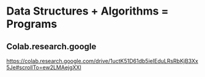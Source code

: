 # Data Structures + Algorithms = Programs

## Colab.research.google
https://colab.research.google.com/drive/1uctK51D61db5ieIEduLRsRbKjB3Xx5Je#scrollTo=ew2LMAejgXXl
